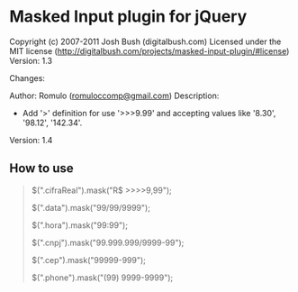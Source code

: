 Masked Input plugin for jQuery
========

Copyright (c) 2007-2011 Josh Bush (digitalbush.com)
Licensed under the MIT license (http://digitalbush.com/projects/masked-input-plugin/#license) 
Version: 1.3

Changes:

Author: Romulo (romuloccomp@gmail.com)
Description:
  - Add '>' definition for use '>>>9.99' and accepting values like '8.30', '98.12', '142.34'.

Version: 1.4

How to use
---------------------
<blockquote>
  
  $(".cifraReal").mask("R$ >>>>9,99");
  
  $(".data").mask("99/99/9999");
  
  $(".hora").mask("99:99");
  
  $(".cnpj").mask("99.999.999/9999-99");
  
  $(".cep").mask("99999-999");
  
  $(".phone").mask("(99) 9999-9999");

<blockquote>